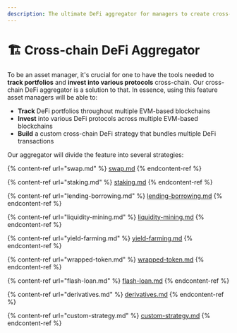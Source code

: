 ```yaml
---
description: The ultimate DeFi aggregator for managers to create cross-chain strategies!
---
```


# 🏗 Cross-chain DeFi Aggregator

To be an asset manager, it's crucial for one to have the tools needed to **track portfolios** and **invest into various protocols** cross-chain. Our cross-chain DeFi aggregator is a solution to that. In essence, using this feature asset managers will be able to:

* **Track** DeFi portfolios throughout multiple EVM-based blockchains
* **Invest** into various DeFi protocols across multiple EVM-based blockchains
* **Build** a custom cross-chain DeFi strategy that bundles multiple DeFi transactions

Our aggregator will divide the feature into several strategies:

{% content-ref url="swap.md" %}
[swap.md](swap.md)
{% endcontent-ref %}

{% content-ref url="staking.md" %}
[staking.md](staking.md)
{% endcontent-ref %}

{% content-ref url="lending-borrowing.md" %}
[lending-borrowing.md](lending-borrowing.md)
{% endcontent-ref %}

{% content-ref url="liquidity-mining.md" %}
[liquidity-mining.md](liquidity-mining.md)
{% endcontent-ref %}

{% content-ref url="yield-farming.md" %}
[yield-farming.md](yield-farming.md)
{% endcontent-ref %}

{% content-ref url="wrapped-token.md" %}
[wrapped-token.md](wrapped-token.md)
{% endcontent-ref %}

{% content-ref url="flash-loan.md" %}
[flash-loan.md](flash-loan.md)
{% endcontent-ref %}

{% content-ref url="derivatives.md" %}
[derivatives.md](derivatives.md)
{% endcontent-ref %}

{% content-ref url="custom-strategy.md" %}
[custom-strategy.md](custom-strategy.md)
{% endcontent-ref %}
